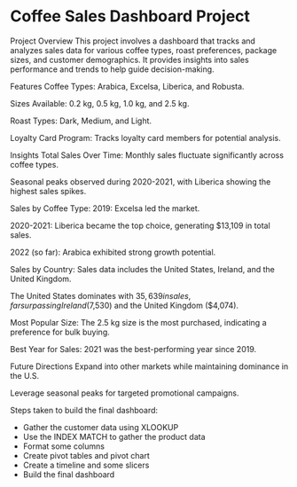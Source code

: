 # Coffee Sales Dashboard Project

Project Overview
This project involves a dashboard that tracks and analyzes sales data for various coffee types, roast preferences, package sizes, and customer demographics. It provides insights into sales performance and trends to help guide decision-making.

Features
Coffee Types: Arabica, Excelsa, Liberica, and Robusta.

Sizes Available: 0.2 kg, 0.5 kg, 1.0 kg, and 2.5 kg.

Roast Types: Dark, Medium, and Light.

Loyalty Card Program: Tracks loyalty card members for potential analysis.

Insights
Total Sales Over Time:
Monthly sales fluctuate significantly across coffee types.

Seasonal peaks observed during 2020-2021, with Liberica showing the highest sales spikes.

Sales by Coffee Type:
2019: Excelsa led the market.

2020-2021: Liberica became the top choice, generating $13,109 in total sales.

2022 (so far): Arabica exhibited strong growth potential.

Sales by Country:
Sales data includes the United States, Ireland, and the United Kingdom.

The United States dominates with $35,639 in sales, far surpassing Ireland ($7,530) and the United Kingdom ($4,074).

Most Popular Size:
The 2.5 kg size is the most purchased, indicating a preference for bulk buying.

Best Year for Sales:
2021 was the best-performing year since 2019.

Future Directions
Expand into other markets while maintaining dominance in the U.S.

Leverage seasonal peaks for targeted promotional campaigns.


Steps taken to build the final dashboard:
* Gather the customer data using XLOOKUP
* Use the INDEX MATCH to gather the product data
* Format some columns
* Create pivot tables and pivot chart
* Create a timeline and some slicers
* Build the final dashboard

